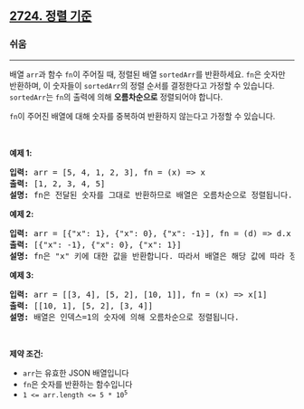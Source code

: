 <h2><a href="https://leetcode.com/problems/sort-by">2724. 정렬 기준</a></h2><h3>쉬움</h3><hr><p>배열 <code>arr</code>과 함수 <code>fn</code>이 주어질 때, 정렬된 배열 <code>sortedArr</code>를 반환하세요. <code>fn</code>은 숫자만 반환하며, 이 숫자들이 <code>sortedArr</code>의 정렬 순서를 결정한다고 가정할 수 있습니다. <code>sortedArr</code>는 <code>fn</code>의 출력에 의해 <strong>오름차순으로</strong> 정렬되어야 합니다.</p>

<p><code>fn</code>이 주어진 배열에 대해 숫자를 중복하여 반환하지 않는다고 가정할 수 있습니다.</p>

<p>&nbsp;</p>
<p><strong class="example">예제 1:</strong></p>

<pre>
<strong>입력:</strong> arr = [5, 4, 1, 2, 3], fn = (x) =&gt; x
<strong>출력:</strong> [1, 2, 3, 4, 5]
<strong>설명:</strong> fn은 전달된 숫자를 그대로 반환하므로 배열은 오름차순으로 정렬됩니다.
</pre>

<p><strong class="example">예제 2:</strong></p>

<pre>
<strong>입력:</strong> arr = [{"x": 1}, {"x": 0}, {"x": -1}], fn = (d) =&gt; d.x
<strong>출력:</strong> [{"x": -1}, {"x": 0}, {"x": 1}]
<strong>설명:</strong> fn은 "x" 키에 대한 값을 반환합니다. 따라서 배열은 해당 값에 따라 정렬됩니다.
</pre>

<p><strong class="example">예제 3:</strong></p>

<pre>
<strong>입력:</strong> arr = [[3, 4], [5, 2], [10, 1]], fn = (x) =&gt; x[1]
<strong>출력:</strong> [[10, 1], [5, 2], [3, 4]]
<strong>설명:</strong> 배열은 인덱스=1의 숫자에 의해 오름차순으로 정렬됩니다.&nbsp;
</pre>

<p>&nbsp;</p>
<p><strong>제약 조건:</strong></p>

<ul>
	<li><code>arr</code>는 유효한 JSON 배열입니다</li>
	<li><code>fn</code>은 숫자를 반환하는 함수입니다</li>
	<li><code>1 &lt;= arr.length &lt;= 5 * 10<sup>5</sup></code></li>
</ul>